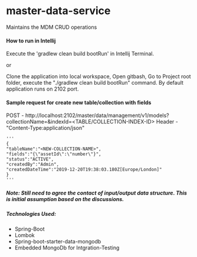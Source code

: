 # master-data-service
Maintains the MDM CRUD operations 

#### How to run in Intellij
Execute the 'gradlew clean build bootRun' in Intellij Terminal.

or

Clone the application into local workspace, Open gitbash, Go to Project root folder, execute the "./gradlew clean build bootRun" command.
By default application runs on 2102 port.

#### Sample request for create new table/collection with fields

POST - http://localhost:2102/master/data/management/v1/models?collectionName=<NEW-COLLECTION-NAME>&indexId=<TABLE/COLLECTION-INDEX-ID>
Header - "Content-Type:application/json"


    '''
    {
    "tableName":"<NEW-COLLECTION-NAME>",
    "fields":"{\"assetId\":\"number\"}",
    "status":"ACTIVE",
    "createdBy":"Admin",
    "createdDateTime":"2019-12-20T19:38:03.180Z[Europe/London]"
    }
    '''
 
##### Note: Still need to agree the contact of input/output data structure. This is initial assumption based on the discussions.
 

##### Technologies Used:

- Spring-Boot
- Lombok
- Spring-boot-starter-data-mongodb
- Embedded MongoDb for Intgration-Testing

